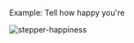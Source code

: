 Example:
Tell how happy you're

![stepper-happiness](https://user-images.githubusercontent.com/7207257/46572638-78c03400-c957-11e8-987b-7c4fcf8f43f0.gif)
